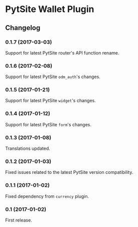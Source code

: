 # PytSite Wallet Plugin


## Changelog


### 0.1.7 (2017-03-03)
Support for latest PytSite router's API function rename.


### 0.1.6 (2017-02-08)
Support for latest PytSite `odm_auth`'s changes.


### 0.1.5 (2017-01-21)
Support for latest PytSite `widget`'s changes.


### 0.1.4 (2017-01-12)
Support for latest PytSite `form`'s changes.


### 0.1.3 (2017-01-08)
Translations updated.


### 0.1.2 (2017-01-03)
Fixed issues related to the latest PytSite version compatibility.


### 0.1.1 (2017-01-02)
Fixed dependency from `currency` plugin.


### 0.1 (2017-01-02)
First release.
